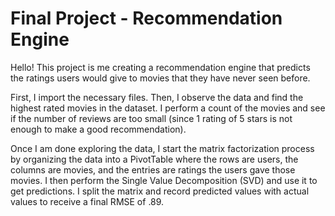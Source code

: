 # Final Project - Recommendation Engine
Hello! This project is me creating a recommendation engine that predicts the ratings users would give to movies that they have never seen before.

First, I import the necessary files. Then, I observe the data and find the highest rated movies in the dataset. I perform a count of the movies and see if the number of reviews are too small (since 1 rating of 5 stars is not enough to make a good recommendation). 

Once I am done exploring the data, I start the matrix factorization process by organizing the data into a PivotTable where the rows are users, the columns are movies, and the entries are ratings the users gave those movies. I then perform the Single Value Decomposition (SVD) and use it to get predictions. I split the matrix and record predicted values with actual values to receive a final RMSE of .89.
